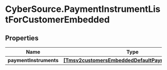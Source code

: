 # CyberSource.PaymentInstrumentListForCustomerEmbedded

## Properties
Name | Type | Description | Notes
------------ | ------------- | ------------- | -------------
**paymentInstruments** | [**[Tmsv2customersEmbeddedDefaultPaymentInstrument]**](Tmsv2customersEmbeddedDefaultPaymentInstrument.md) |  | [optional] 


